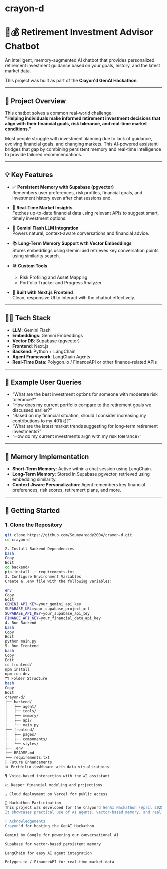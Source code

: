 
# crayon-d
# 🧠💰 Retirement Investment Advisor Chatbot

An intelligent, memory-augmented AI chatbot that provides personalized retirement investment guidance based on your goals, history, and the latest market data.

This project was built as part of the **Crayon'd GenAI Hackathon**.

---

## 🧩 Project Overview

This chatbot solves a common real-world challenge:  
**"Helping individuals make informed retirement investment decisions that align with their financial goals, risk tolerance, and real-time market conditions."**

Most people struggle with investment planning due to lack of guidance, evolving financial goals, and changing markets. This AI-powered assistant bridges that gap by combining persistent memory and real-time intelligence to provide tailored recommendations.

---

## 💡 Key Features

- ✅ **Persistent Memory with Supabase (pgvector)**  
  Remembers user preferences, risk profiles, financial goals, and investment history even after chat sessions end.
  
- 🔄 **Real-Time Market Insights**  
  Fetches up-to-date financial data using relevant APIs to suggest smart, timely investment options.

- 🧠 **Gemini Flash LLM Integration**  
  Powers natural, context-aware conversations and financial advice.

- 📚 **Long-Term Memory Support with Vector Embeddings**  
  Stores embeddings using Gemini and retrieves key conversation points using similarity search.

- 🛠️ **Custom Tools**  
  - Risk Profiling and Asset Mapping  
  - Portfolio Tracker and Progress Analyzer  

- 💬 **Built with Next.js Frontend**  
  Clean, responsive UI to interact with the chatbot effectively.

---

## 👨‍💻 Tech Stack

- **LLM**: Gemini Flash  
- **Embeddings**: Gemini Embeddings  
- **Vector DB**: Supabase (pgvector)  
- **Frontend**: Next.js  
- **Backend**: Python + LangChain  
- **Agent Framework**: LangChain Agents  
- **Real-Time Data**: Polygon.io / FinanceAPI or other finance-related APIs

---

## 💬 Example User Queries

- “What are the best investment options for someone with moderate risk tolerance?”
- “How does my current portfolio compare to the retirement goals we discussed earlier?”
- “Based on my financial situation, should I consider increasing my contributions to my 401(k)?”
- “What are the latest market trends suggesting for long-term retirement investments?”
- “How do my current investments align with my risk tolerance?”

---

## 🧠 Memory Implementation

- **Short-Term Memory**: Active within a chat session using LangChain.
- **Long-Term Memory**: Stored in Supabase pgvector, retrieved using embedding similarity.
- **Context-Aware Personalization**: Agent remembers key financial preferences, risk scores, retirement plans, and more.

---

## 🚀 Getting Started

### 1. Clone the Repository

```bash
git clone https://github.com/Soumyareddy2004/crayon-d.git
cd crayon-d

2. Install Backend Dependencies
bash
Copy
Edit
cd backend/
pip install -r requirements.txt
3. Configure Environment Variables
Create a .env file with the following variables:

env
Copy
Edit
GEMINI_API_KEY=your_gemini_api_key
SUPABASE_URL=your_supabase_project_url
SUPABASE_API_KEY=your_supabase_api_key
FINANCE_API_KEY=your_financial_data_api_key
4. Run Backend
bash
Copy
Edit
python main.py
5. Run Frontend
bash
Copy
Edit
cd frontend/
npm install
npm run dev
🗂 Folder Structure
bash
Copy
Edit
crayon-d/
├── backend/
│   ├── agent/
│   ├── tools/
│   ├── memory/
│   ├── api/
│   └── main.py
├── frontend/
│   ├── pages/
│   ├── components/
│   └── styles/
├── .env
├── README.md
└── requirements.txt
🔮 Future Enhancements
📊 Portfolio dashboard with data visualizations

🎙 Voice-based interaction with the AI assistant

📈 Deeper financial modeling and projections

☁️ Cloud deployment on Vercel for public access

🏁 Hackathon Participation
This project was developed for the Crayon'd GenAI Hackathon (April 2025).
It showcases practical use of AI agents, vector-based memory, and real-time decision-making for a high-impact use case in fintech.

🙌 Acknowledgements
Crayon'd for hosting the GenAI Hackathon

Gemini by Google for powering our conversational AI

Supabase for vector-based persistent memory

LangChain for easy AI agent integration

Polygon.io / FinanceAPI for real-time market data


